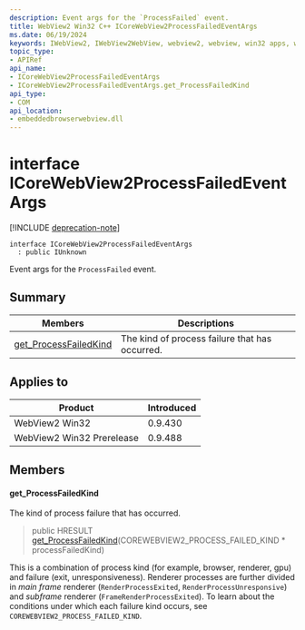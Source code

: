 ```yaml
---
description: Event args for the `ProcessFailed` event.
title: WebView2 Win32 C++ ICoreWebView2ProcessFailedEventArgs
ms.date: 06/19/2024
keywords: IWebView2, IWebView2WebView, webview2, webview, win32 apps, win32, edge, ICoreWebView2, ICoreWebView2Controller, browser control, edge html, ICoreWebView2ProcessFailedEventArgs
topic_type: 
- APIRef
api_name:
- ICoreWebView2ProcessFailedEventArgs
- ICoreWebView2ProcessFailedEventArgs.get_ProcessFailedKind
api_type:
- COM
api_location:
- embeddedbrowserwebview.dll
---
```


# interface ICoreWebView2ProcessFailedEventArgs

[!INCLUDE [deprecation-note](../includes/deprecation-note.md)]

```
interface ICoreWebView2ProcessFailedEventArgs
  : public IUnknown
```

Event args for the `ProcessFailed` event.

## Summary

 Members                        | Descriptions
--------------------------------|---------------------------------------------
[get_ProcessFailedKind](#get_processfailedkind) | The kind of process failure that has occurred.

## Applies to

Product                         | Introduced
--------------------------------|---------------------------------------------
WebView2 Win32            |    0.9.430
WebView2 Win32 Prerelease |    0.9.488

## Members

#### get_ProcessFailedKind

The kind of process failure that has occurred.

> public HRESULT [get_ProcessFailedKind](#get_processfailedkind)(COREWEBVIEW2_PROCESS_FAILED_KIND * processFailedKind)

This is a combination of process kind (for example, browser, renderer, gpu) and failure (exit, unresponsiveness). Renderer processes are further divided in *main frame* renderer (`RenderProcessExited`, `RenderProcessUnresponsive`) and *subframe* renderer (`FrameRenderProcessExited`). To learn about the conditions under which each failure kind occurs, see `COREWEBVIEW2_PROCESS_FAILED_KIND`.


